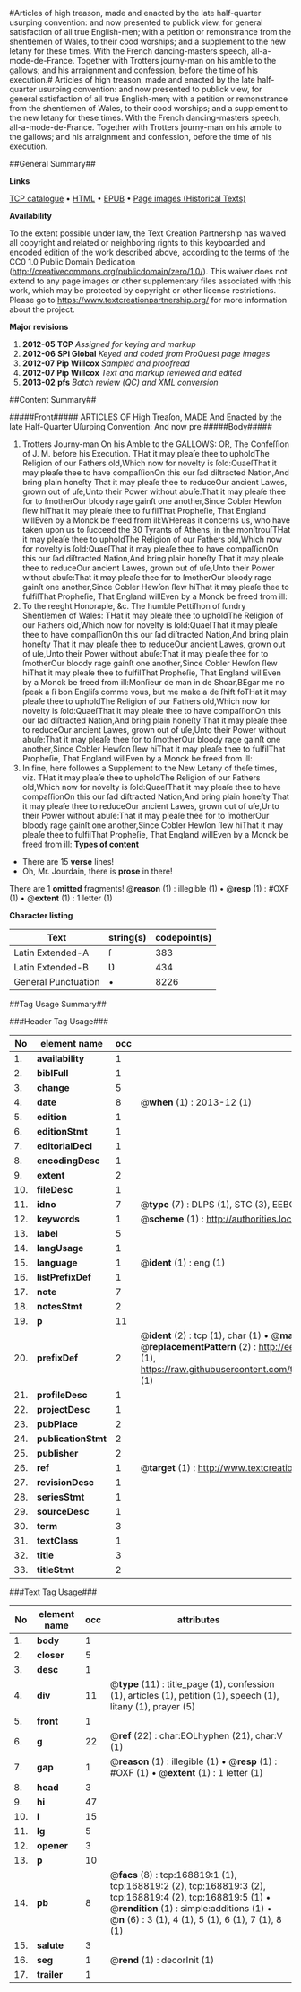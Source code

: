 #Articles of high treason, made and enacted by the late half-quarter usurping convention: and now presented to publick view, for general satisfaction of all true English-men; with a petition or remonstrance from the shentlemen of Wales, to their cood worships; and a supplement to the new letany for these times. With the French dancing-masters speech, all-a-mode-de-France. Together with Trotters journy-man on his amble to the gallows; and his arraignment and confession, before the time of his execution.#
Articles of high treason, made and enacted by the late half-quarter usurping convention: and now presented to publick view, for general satisfaction of all true English-men; with a petition or remonstrance from the shentlemen of Wales, to their cood worships; and a supplement to the new letany for these times. With the French dancing-masters speech, all-a-mode-de-France. Together with Trotters journy-man on his amble to the gallows; and his arraignment and confession, before the time of his execution.

##General Summary##

**Links**

[TCP catalogue](http://www.ota.ox.ac.uk/tcp/)  • 
[HTML](http://tei.it.ox.ac.uk/tcp/Texts-HTML/free/A75/A75661.html)  • 
[EPUB](http://tei.it.ox.ac.uk/tcp/Texts-EPUB/free/A75/A75661.epub) • 
[Page images (Historical Texts)](https://historicaltexts.jisc.ac.uk/eebo-99867005e)

**Availability**

To the extent possible under law, the Text Creation Partnership has waived all copyright and related or neighboring rights to this keyboarded and encoded edition of the work described above, according to the terms of the CC0 1.0 Public Domain Dedication (http://creativecommons.org/publicdomain/zero/1.0/). This waiver does not extend to any page images or other supplementary files associated with this work, which may be protected by copyright or other license restrictions. Please go to https://www.textcreationpartnership.org/ for more information about the project.

**Major revisions**

1. __2012-05__ __TCP__ *Assigned for keying and markup*
1. __2012-06__ __SPi Global__ *Keyed and coded from ProQuest page images*
1. __2012-07__ __Pip Willcox__ *Sampled and proofread*
1. __2012-07__ __Pip Willcox__ *Text and markup reviewed and edited*
1. __2013-02__ __pfs__ *Batch review (QC) and XML conversion*

##Content Summary##

#####Front#####
ARTICLES OF High Treaſon, MADE And Enacted by the late Half-Quarter Uſurping Convention: And now pre
#####Body#####

1. Trotters Journy-man On his Amble to the GALLOWS: OR, The Confeſſion of J. M. before his Execution.
THat it may pleaſe thee to upholdThe Religion of our Fathers old,Which now for novelty is ſold:QuaeſThat it may pleaſe thee to have compaſſionOn this our ſad diſtracted Nation,And bring plain honeſty That it may pleaſe thee to reduceOur ancient Lawes, grown out of uſe,Unto their Power without abuſe:That it may pleaſe thee for to ſmotherOur bloody rage gainſt one another,Since Cobler Hewſon ſlew hiThat it may pleaſe thee to fulfilThat Propheſie, That England willEven by a Monck be freed from ill:WHereas it concerns us, who have taken upon us to ſucceed the 30 Tyrants of Athens, in the monſtrouſTHat it may pleaſe thee to upholdThe Religion of our Fathers old,Which now for novelty is ſold:QuaeſThat it may pleaſe thee to have compaſſionOn this our ſad diſtracted Nation,And bring plain honeſty That it may pleaſe thee to reduceOur ancient Lawes, grown out of uſe,Unto their Power without abuſe:That it may pleaſe thee for to ſmotherOur bloody rage gainſt one another,Since Cobler Hewſon ſlew hiThat it may pleaſe thee to fulfilThat Propheſie, That England willEven by a Monck be freed from ill:
1. To the reeght Honoraple, &c. The humble Pettiſhon of ſundry Shentlemen of Wales:
THat it may pleaſe thee to upholdThe Religion of our Fathers old,Which now for novelty is ſold:QuaeſThat it may pleaſe thee to have compaſſionOn this our ſad diſtracted Nation,And bring plain honeſty That it may pleaſe thee to reduceOur ancient Lawes, grown out of uſe,Unto their Power without abuſe:That it may pleaſe thee for to ſmotherOur bloody rage gainſt one another,Since Cobler Hewſon ſlew hiThat it may pleaſe thee to fulfilThat Propheſie, That England willEven by a Monck be freed from ill:Monſieur de man in de Shoar,BEgar me no ſpeak a ſi bon Engliſs comme vous, but me make a de ſhift foTHat it may pleaſe thee to upholdThe Religion of our Fathers old,Which now for novelty is ſold:QuaeſThat it may pleaſe thee to have compaſſionOn this our ſad diſtracted Nation,And bring plain honeſty That it may pleaſe thee to reduceOur ancient Lawes, grown out of uſe,Unto their Power without abuſe:That it may pleaſe thee for to ſmotherOur bloody rage gainſt one another,Since Cobler Hewſon ſlew hiThat it may pleaſe thee to fulfilThat Propheſie, That England willEven by a Monck be freed from ill:
1. In fine, here followes a Supplement to the New Letany of theſe times, viz.
THat it may pleaſe thee to upholdThe Religion of our Fathers old,Which now for novelty is ſold:QuaeſThat it may pleaſe thee to have compaſſionOn this our ſad diſtracted Nation,And bring plain honeſty That it may pleaſe thee to reduceOur ancient Lawes, grown out of uſe,Unto their Power without abuſe:That it may pleaſe thee for to ſmotherOur bloody rage gainſt one another,Since Cobler Hewſon ſlew hiThat it may pleaſe thee to fulfilThat Propheſie, That England willEven by a Monck be freed from ill:
**Types of content**

  * There are 15 **verse** lines!
  * Oh, Mr. Jourdain, there is **prose** in there!

There are 1 **omitted** fragments! 
 @__reason__ (1) : illegible (1)  •  @__resp__ (1) : #OXF (1)  •  @__extent__ (1) : 1 letter (1)

**Character listing**


|Text|string(s)|codepoint(s)|
|---|---|---|
|Latin Extended-A|ſ|383|
|Latin Extended-B|Ʋ|434|
|General Punctuation|•|8226|

##Tag Usage Summary##

###Header Tag Usage###

|No|element name|occ|attributes|
|---|---|---|---|
|1.|__availability__|1||
|2.|__biblFull__|1||
|3.|__change__|5||
|4.|__date__|8| @__when__ (1) : 2013-12 (1)|
|5.|__edition__|1||
|6.|__editionStmt__|1||
|7.|__editorialDecl__|1||
|8.|__encodingDesc__|1||
|9.|__extent__|2||
|10.|__fileDesc__|1||
|11.|__idno__|7| @__type__ (7) : DLPS (1), STC (3), EEBO-CITATION (1), PROQUEST (1), VID (1)|
|12.|__keywords__|1| @__scheme__ (1) : http://authorities.loc.gov/ (1)|
|13.|__label__|5||
|14.|__langUsage__|1||
|15.|__language__|1| @__ident__ (1) : eng (1)|
|16.|__listPrefixDef__|1||
|17.|__note__|7||
|18.|__notesStmt__|2||
|19.|__p__|11||
|20.|__prefixDef__|2| @__ident__ (2) : tcp (1), char (1)  •  @__matchPattern__ (2) : ([0-9\-]+):([0-9IVX]+) (1), (.+) (1)  •  @__replacementPattern__ (2) : http://eebo.chadwyck.com/downloadtiff?vid=$1&page=$2 (1), https://raw.githubusercontent.com/textcreationpartnership/Texts/master/tcpchars.xml#$1 (1)|
|21.|__profileDesc__|1||
|22.|__projectDesc__|1||
|23.|__pubPlace__|2||
|24.|__publicationStmt__|2||
|25.|__publisher__|2||
|26.|__ref__|1| @__target__ (1) : http://www.textcreationpartnership.org/docs/. (1)|
|27.|__revisionDesc__|1||
|28.|__seriesStmt__|1||
|29.|__sourceDesc__|1||
|30.|__term__|3||
|31.|__textClass__|1||
|32.|__title__|3||
|33.|__titleStmt__|2||


###Text Tag Usage###

|No|element name|occ|attributes|
|---|---|---|---|
|1.|__body__|1||
|2.|__closer__|5||
|3.|__desc__|1||
|4.|__div__|11| @__type__ (11) : title_page (1), confession (1), articles (1), petition (1), speech (1), litany (1), prayer (5)|
|5.|__front__|1||
|6.|__g__|22| @__ref__ (22) : char:EOLhyphen (21), char:V (1)|
|7.|__gap__|1| @__reason__ (1) : illegible (1)  •  @__resp__ (1) : #OXF (1)  •  @__extent__ (1) : 1 letter (1)|
|8.|__head__|3||
|9.|__hi__|47||
|10.|__l__|15||
|11.|__lg__|5||
|12.|__opener__|3||
|13.|__p__|10||
|14.|__pb__|8| @__facs__ (8) : tcp:168819:1 (1), tcp:168819:2 (2), tcp:168819:3 (2), tcp:168819:4 (2), tcp:168819:5 (1)  •  @__rendition__ (1) : simple:additions (1)  •  @__n__ (6) : 3 (1), 4 (1), 5 (1), 6 (1), 7 (1), 8 (1)|
|15.|__salute__|3||
|16.|__seg__|1| @__rend__ (1) : decorInit (1)|
|17.|__trailer__|1||
